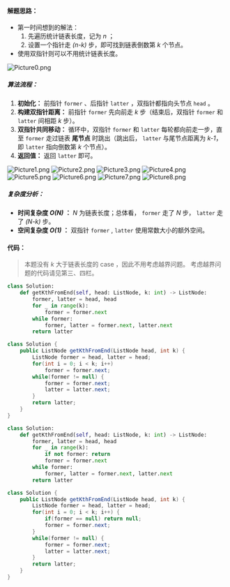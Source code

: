 #### 解题思路：

- 第一时间想到的解法：
    1. 先遍历统计链表长度，记为 *n* ；
    2. 设置一个指针走 *(n-k)* 步，即可找到链表倒数第 *k* 个节点。
- 使用双指针则可以不用统计链表长度。

![Picture0.png](https://pic.leetcode-cn.com/ab52aeb21d3ea0c2b2aaca94241413db5d060b88e950461953db64e36a89a435-Picture0.png)

##### 算法流程：

1. **初始化：** 前指针 `former` 、后指针 `latter` ，双指针都指向头节点 `head​` 。
2. **构建双指针距离：** 前指针 `former` 先向前走 *k* 步（结束后，双指针 `former` 和 `latter` 间相距 *k* 步）。
3. **双指针共同移动：** 循环中，双指针 `former` 和 `latter`  每轮都向前走一步，直至 `former` 走过链表 **尾节点** 时跳出（跳出后， `latter` 与尾节点距离为 *k-1*，即 `latter` 指向倒数第 *k* 个节点）。
4. **返回值：** 返回 `latter` 即可。

 ![Picture1.png](https://pic.leetcode-cn.com/f82d0c4ade03ae2107d3cc5b29480e0f0d48d47822dcf5776ea0e8fde41efe03-Picture1.png) ![Picture2.png](https://pic.leetcode-cn.com/399741478b69166a5b801ab2b0f72dbebe3fd5d612a0328f2ca4ea5c4043f2a9-Picture2.png) ![Picture3.png](https://pic.leetcode-cn.com/71a5d105a41e7220db9948f377e7dae6b046c578a2fc73b14cbca47092d72e32-Picture3.png) ![Picture4.png](https://pic.leetcode-cn.com/d14cd267e7a0fe71efbb6106f4ccb1fcc3c68faf30c3ce3ee87b14371781436f-Picture4.png) ![Picture5.png](https://pic.leetcode-cn.com/468908ded106c3e71eb868bd864bcf733f9595643e6259ec5db2efd2fed1e58e-Picture5.png) ![Picture6.png](https://pic.leetcode-cn.com/951650517cba6954a0480240bcb8c1d9b12c3bba568c07b267fecaaf49946e02-Picture6.png) ![Picture7.png](https://pic.leetcode-cn.com/924c58447a25fdfa664dba9649d83e2e0b41a7136238696bfb24a363cbc68bb2-Picture7.png) ![Picture8.png](https://pic.leetcode-cn.com/b9ae9b30d44936a55058bda21fe1102a56336ac8947c7620e007b66090ba30f1-Picture8.png) 

##### 复杂度分析：

- **时间复杂度 *O(N)* ：** *N* 为链表长度；总体看， `former` 走了 *N* 步， `latter` 走了 *(N-k)* 步。
- **空间复杂度 *O(1)* ：** 双指针 `former` , `latter` 使用常数大小的额外空间。

#### 代码：

> 本题没有 *k* 大于链表长度的 case ，因此不用考虑越界问题。
> 考虑越界问题的代码请见第三、四栏。

```python []
class Solution:
    def getKthFromEnd(self, head: ListNode, k: int) -> ListNode:
        former, latter = head, head
        for _ in range(k):
            former = former.next
        while former:
            former, latter = former.next, latter.next
        return latter
```

```java []
class Solution {
    public ListNode getKthFromEnd(ListNode head, int k) {
        ListNode former = head, latter = head;
        for(int i = 0; i < k; i++)
            former = former.next;
        while(former != null) {
            former = former.next;
            latter = latter.next;
        }
        return latter;
    }
}
```

```python []
class Solution:
    def getKthFromEnd(self, head: ListNode, k: int) -> ListNode:
        former, latter = head, head
        for _ in range(k):
            if not former: return
            former = former.next
        while former:
            former, latter = former.next, latter.next
        return latter
```

```java []
class Solution {
    public ListNode getKthFromEnd(ListNode head, int k) {
        ListNode former = head, latter = head;
        for(int i = 0; i < k; i++) {
            if(former == null) return null;
            former = former.next;
        }
        while(former != null) {
            former = former.next;
            latter = latter.next;
        }
        return latter;
    }
}
```